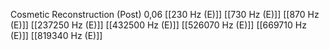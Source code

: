 Cosmetic Reconstruction (Post) 0,06
[[230 Hz (E)]]
[[730 Hz (E)]]
[[870 Hz (E)]]
[[237250 Hz (E)]]
[[432500 Hz (E)]]
[[526070 Hz (E)]]
[[669710 Hz (E)]]
[[819340 Hz (E)]]